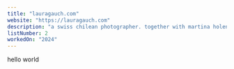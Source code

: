 ```yaml
---
title: "lauragauch.com"
website: "https://lauragauch.com"
description: "a swiss chilean photographer. together with martina holenstein"
listNumber: 2
workedOn: "2024"
---
```


hello world
